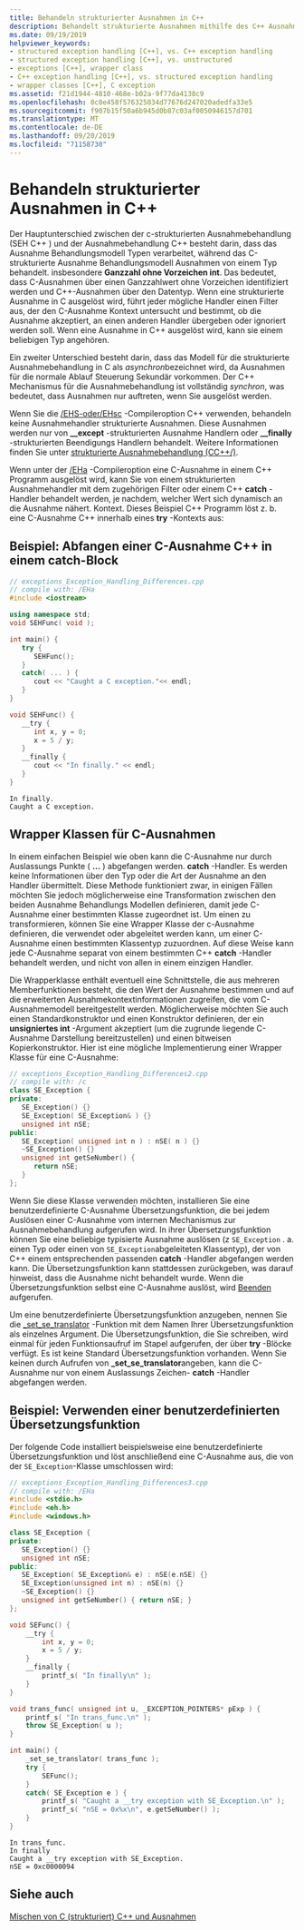 ```yaml
---
title: Behandeln strukturierter Ausnahmen in C++
description: Behandelt strukturierte Ausnahmen mithilfe des C++ Ausnahme Behandlungs Modells.
ms.date: 09/19/2019
helpviewer_keywords:
- structured exception handling [C++], vs. C++ exception handling
- structured exception handling [C++], vs. unstructured
- exceptions [C++], wrapper class
- C++ exception handling [C++], vs. structured exception handling
- wrapper classes [C++], C exception
ms.assetid: f21d1944-4810-468e-b02a-9f77da4138c9
ms.openlocfilehash: 0c0e458f576325034d77676d247020adedfa33e5
ms.sourcegitcommit: f907b15f50a6b945d0b87c03af0050946157d701
ms.translationtype: MT
ms.contentlocale: de-DE
ms.lasthandoff: 09/20/2019
ms.locfileid: "71158730"
---
```

# <a name="handle-structured-exceptions-in-c"></a>Behandeln strukturierter Ausnahmen in C++

Der Hauptunterschied zwischen der c-strukturierten Ausnahmebehandlung (SEH C++ ) und der Ausnahmebehandlung C++ besteht darin, dass das Ausnahme Behandlungsmodell Typen verarbeitet, während das C-strukturierte Ausnahme Behandlungsmodell Ausnahmen von einem Typ behandelt. insbesondere **Ganzzahl ohne Vorzeichen int**. Das bedeutet, dass C-Ausnahmen über einen Ganzzahlwert ohne Vorzeichen identifiziert werden und C++-Ausnahmen über den Datentyp. Wenn eine strukturierte Ausnahme in C ausgelöst wird, führt jeder mögliche Handler einen Filter aus, der den C-Ausnahme Kontext untersucht und bestimmt, ob die Ausnahme akzeptiert, an einen anderen Handler übergeben oder ignoriert werden soll. Wenn eine Ausnahme in C++ ausgelöst wird, kann sie einem beliebigen Typ angehören.

Ein zweiter Unterschied besteht darin, dass das Modell für die strukturierte Ausnahmebehandlung in C als *asynchron*bezeichnet wird, da Ausnahmen für die normale Ablauf Steuerung Sekundär vorkommen. Der C++ Mechanismus für die Ausnahmebehandlung ist vollständig *synchron*, was bedeutet, dass Ausnahmen nur auftreten, wenn Sie ausgelöst werden.

Wenn Sie die [/EHS-oder/EHsc](../build/reference/eh-exception-handling-model.md) -Compileroption C++ verwenden, behandeln keine Ausnahmehandler strukturierte Ausnahmen. Diese Ausnahmen werden nur von **__except** -strukturierten Ausnahme Handlern oder **__finally** -strukturierten Beendigungs Handlern behandelt. Weitere Informationen finden Sie unter [strukturierte Ausnahmebehandlung (CC++/)](structured-exception-handling-c-cpp.md).

Wenn unter der [/EHa](../build/reference/eh-exception-handling-model.md) -Compileroption eine C-Ausnahme in einem C++ Programm ausgelöst wird, kann Sie von einem strukturierten Ausnahmehandler mit dem zugehörigen Filter oder einem C++ **catch** -Handler behandelt werden, je nachdem, welcher Wert sich dynamisch an die Ausnahme nähert. Kontext. Dieses Beispiel C++ Programm löst z. b. eine C-Ausnahme C++ innerhalb eines **try** -Kontexts aus:

## <a name="example---catch-a-c-exception-in-a-c-catch-block"></a>Beispiel: Abfangen einer C-Ausnahme C++ in einem catch-Block

```cpp
// exceptions_Exception_Handling_Differences.cpp
// compile with: /EHa
#include <iostream>

using namespace std;
void SEHFunc( void );

int main() {
   try {
      SEHFunc();
   }
   catch( ... ) {
      cout << "Caught a C exception."<< endl;
   }
}

void SEHFunc() {
   __try {
      int x, y = 0;
      x = 5 / y;
   }
   __finally {
      cout << "In finally." << endl;
   }
}
```

```Output
In finally.
Caught a C exception.
```

## <a name="c-exception-wrapper-classes"></a>Wrapper Klassen für C-Ausnahmen

In einem einfachen Beispiel wie oben kann die C-Ausnahme nur durch Auslassungs Punkte ( **...** ) abgefangen werden. **catch** -Handler. Es werden keine Informationen über den Typ oder die Art der Ausnahme an den Handler übermittelt. Diese Methode funktioniert zwar, in einigen Fällen möchten Sie jedoch möglicherweise eine Transformation zwischen den beiden Ausnahme Behandlungs Modellen definieren, damit jede C-Ausnahme einer bestimmten Klasse zugeordnet ist. Um einen zu transformieren, können Sie eine Wrapper Klasse der c-Ausnahme definieren, die verwendet oder abgeleitet werden kann, um einer C-Ausnahme einen bestimmten Klassentyp zuzuordnen. Auf diese Weise kann jede C-Ausnahme separat von einem bestimmten C++ **catch** -Handler behandelt werden, und nicht von allen in einem einzigen Handler.

Die Wrapperklasse enthält eventuell eine Schnittstelle, die aus mehreren Memberfunktionen besteht, die den Wert der Ausnahme bestimmen und auf die erweiterten Ausnahmekontextinformationen zugreifen, die vom C-Ausnahmemodell bereitgestellt werden. Möglicherweise möchten Sie auch einen Standardkonstruktor und einen Konstruktor definieren, der ein **unsigniertes int** -Argument akzeptiert (um die zugrunde liegende C-Ausnahme Darstellung bereitzustellen) und einen bitweisen Kopierkonstruktor. Hier ist eine mögliche Implementierung einer Wrapper Klasse für eine C-Ausnahme:

```cpp
// exceptions_Exception_Handling_Differences2.cpp
// compile with: /c
class SE_Exception {
private:
   SE_Exception() {}
   SE_Exception( SE_Exception& ) {}
   unsigned int nSE;
public:
   SE_Exception( unsigned int n ) : nSE( n ) {}
   ~SE_Exception() {}
   unsigned int getSeNumber() {
      return nSE;
   }
};
```

Wenn Sie diese Klasse verwenden möchten, installieren Sie eine benutzerdefinierte C-Ausnahme Übersetzungsfunktion, die bei jedem Auslösen einer C-Ausnahme vom internen Mechanismus zur Ausnahmebehandlung aufgerufen wird. In ihrer Übersetzungsfunktion können Sie eine beliebige typisierte Ausnahme auslösen (z `SE_Exception` . a. einen Typ oder einen von `SE_Exception`abgeleiteten Klassentyp), der von C++ einem entsprechenden passenden **catch** -Handler abgefangen werden kann. Die Übersetzungsfunktion kann stattdessen zurückgeben, was darauf hinweist, dass die Ausnahme nicht behandelt wurde. Wenn die Übersetzungsfunktion selbst eine C-Ausnahme auslöst, wird [Beenden](../c-runtime-library/reference/terminate-crt.md) aufgerufen.

Um eine benutzerdefinierte Übersetzungsfunktion anzugeben, nennen Sie die [_set_se_translator](../c-runtime-library/reference/set-se-translator.md) -Funktion mit dem Namen Ihrer Übersetzungsfunktion als einzelnes Argument. Die Übersetzungsfunktion, die Sie schreiben, wird einmal für jeden Funktionsaufruf im Stapel aufgerufen, der über **try** -Blöcke verfügt. Es ist keine Standard Übersetzungsfunktion vorhanden. Wenn Sie keinen durch Aufrufen von **_set_se_translator**angeben, kann die C-Ausnahme nur von einem Auslassungs Zeichen- **catch** -Handler abgefangen werden.

## <a name="example---use-a-custom-translation-function"></a>Beispiel: Verwenden einer benutzerdefinierten Übersetzungsfunktion

Der folgende Code installiert beispielsweise eine benutzerdefinierte Übersetzungsfunktion und löst anschließend eine C-Ausnahme aus, die von der `SE_Exception`-Klasse umschlossen wird:

```cpp
// exceptions_Exception_Handling_Differences3.cpp
// compile with: /EHa
#include <stdio.h>
#include <eh.h>
#include <windows.h>

class SE_Exception {
private:
   SE_Exception() {}
   unsigned int nSE;
public:
   SE_Exception( SE_Exception& e) : nSE(e.nSE) {}
   SE_Exception(unsigned int n) : nSE(n) {}
   ~SE_Exception() {}
   unsigned int getSeNumber() { return nSE; }
};

void SEFunc() {
    __try {
        int x, y = 0;
        x = 5 / y;
    }
    __finally {
        printf_s( "In finally\n" );
    }
}

void trans_func( unsigned int u, _EXCEPTION_POINTERS* pExp ) {
    printf_s( "In trans_func.\n" );
    throw SE_Exception( u );
}

int main() {
    _set_se_translator( trans_func );
    try {
        SEFunc();
    }
    catch( SE_Exception e ) {
        printf_s( "Caught a __try exception with SE_Exception.\n" );
        printf_s( "nSE = 0x%x\n", e.getSeNumber() );
    }
}
```

```Output
In trans_func.
In finally
Caught a __try exception with SE_Exception.
nSE = 0xc0000094
```

## <a name="see-also"></a>Siehe auch

[Mischen von C (strukturiert) C++ und Ausnahmen](../cpp/mixing-c-structured-and-cpp-exceptions.md)
